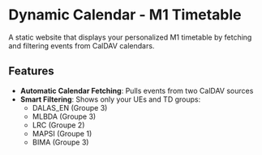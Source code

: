 # Dynamic Calendar - M1 Timetable

A static website that displays your personalized M1 timetable by fetching and filtering events from CalDAV calendars.

## Features

- **Automatic Calendar Fetching**: Pulls events from two CalDAV sources
- **Smart Filtering**: Shows only your UEs and TD groups:
  - DALAS_EN (Groupe 3)
  - MLBDA (Groupe 3) 
  - LRC (Groupe 2)
  - MAPSI (Groupe 1)
  - BIMA (Groupe 3)
